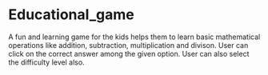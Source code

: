 # Educational_game
A fun and learning game for the kids helps them to learn basic mathematical operations like addition, subtraction, multiplication and divison. 
User can click on the correct answer among the given option.
User can also select the difficulty level also.
